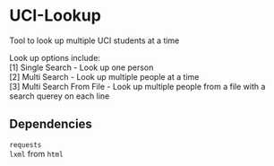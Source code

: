 # UCI-Lookup
Tool to look up multiple UCI students at a time

Look up options include:  
    [1] Single Search - Look up one person  
    [2] Multi Search - Look up multiple people at a time  
    [3] Multi Search From File - Look up multiple people from a file with a search querey on each line
    
## Dependencies
`requests`  
`lxml` from `html`
